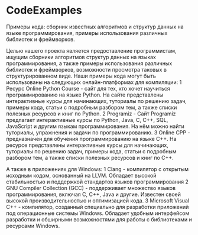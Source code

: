 # CodeExamples
Примеры кода: сборник известных алгоритмов и структур данных на языке программирования, примеры использования различных библиотек и фреймворков.

Целью нашего проекта является предоставление программистам, ищущим сборники алгоритмов структур данных на языках программирования, а также примеры использования различных библиотек и фреймворков, возможности просмотра таковых в структурированном виде. Наши примеры кода могут быть использованы на следующих онлайн-платформах для компиляции:
1 Ресурс Online Python Course - сайт для тех, кто хочет научиться программированию на языке Python. На сайте представлены интерактивные курсы для начинающих, туториалы по решению задач, примеры кода, статьи с подробным разбором тем, а также списки полезных ресурсов и книг по Python.
2 Programiz - Сайт Programiz предлагает интерактивные курсы по Python, Java, C, C++, SQL, JavaScript и другим языкам программирования. На нём можно найти туториалы, упражнения и задачи по программированию.
3 Online CPP - предназначен для обучения программированию на языке C++. На ресурсе представлены интерактивные курсы для начинающих, туториалы по решению задач, примеры кода, статьи с подробным разбором тем, а также списки полезных ресурсов и книг по C++.

А также в приложениях для Windows:
1 Clang - компилятор с открытым исходным кодом, основанный на LLVM. Обладает высокой стабильностью и поддержкой стандартов языков программирования
2 GNU Compiler Collection (GCC) - поддерживает множество языков программирования, включая C, C++, Java и другие. Известен своей высокой производительностью и оптимизацией кода. 
3 Microsoft Visual C++ - компилятор, созданный специально для разработки приложений под операционные системы Windows. Обладает удобным интерфейсом разработки и обширными возможностями для работы с библиотеками и ресурсами Windows.
